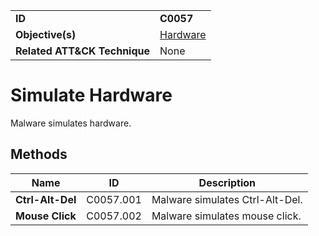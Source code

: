 |||
|---|---|
|**ID**|**C0057**|
|**Objective(s)**|[Hardware](../hardware)|
|**Related ATT&CK Technique**|None|


Simulate Hardware
=================
Malware simulates hardware.

Methods
-------
|Name|ID|Description|
|---|---|---|
|**Ctrl-Alt-Del**|C0057.001|Malware simulates Ctrl-Alt-Del.|
|**Mouse Click**|C0057.002|Malware simulates mouse click.|